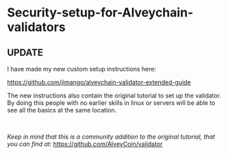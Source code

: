 # Security-setup-for-Alveychain-validators
## UPDATE

I have made my new custom setup instructions here:

https://github.com/jimango/alveychain-validator-extended-guide

The new instructions also contain the original tutorial to set up the validator. By doing this people with no earlier skills in linux or servers will be able to see all the basics at the same location. 

<br>

<i>Keep in mind that this is a community addition to the original tutorial, that you can find at:</i>   https://github.com/AlveyCoin/validator

